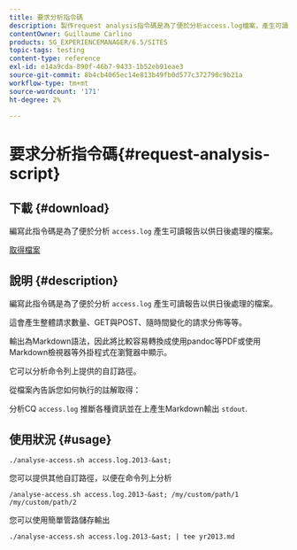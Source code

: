 ```yaml
---
title: 要求分析指令碼
description: 製作request analysis指令碼是為了便於分析access.log檔案，產生可讀報告以供日後處理
contentOwner: Guillaume Carlino
products: SG_EXPERIENCEMANAGER/6.5/SITES
topic-tags: testing
content-type: reference
exl-id: e14a9cda-890f-46b7-9433-1b52eb91eae3
source-git-commit: 8b4cb4065ec14e813b49fb0d577c372790c9b21a
workflow-type: tm+mt
source-wordcount: '171'
ht-degree: 2%

---
```


# 要求分析指令碼{#request-analysis-script}

## 下載 {#download}

編寫此指令碼是為了便於分析 `access.log` 產生可讀報告以供日後處理的檔案。

[取得檔案](assets/analyse-access.sh)

## 說明 {#description}

編寫此指令碼是為了便於分析 `access.log` 產生可讀報告以供日後處理的檔案。

這會產生整體請求數量、GET與POST、隨時間變化的請求分佈等等。

輸出為Markdown語法，因此將比較容易轉換成使用pandoc等PDF或使用Markdown檢視器等外掛程式在瀏覽器中顯示。

它可以分析命令列上提供的自訂路徑。

從檔案內告訴您如何執行的註解取得：

分析CQ `access.log` 推斷各種資訊並在上產生Markdown輸出 `stdout`.

## 使用狀況 {#usage}

`./analyse-access.sh access.log.2013-&ast;`

您可以提供其他自訂路徑，以便在命令列上分析

`/analyse-access.sh access.log.2013-&ast; /my/custom/path/1 /my/custom/path/2`

您可以使用簡單管路儲存輸出

`./analyse-access.sh access.log.2013-&ast; | tee yr2013.md`
